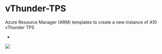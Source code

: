 # vThunder-TPS
Azure Resource Manager (ARM) templates to create a new instance of A10 vThunder TPS

*

<a href="https://portal.azure.com/#create/Microsoft.Template/uri/https%3A%2F%2Fraw.githubusercontent.com%2Fthirdjal%2FvThunder-TPS%2FTejas-Patch%2Fazuredeploy.json" target="_blank">
    <img src="http://azuredeploy.net/deploybutton.png"/>
</a>

